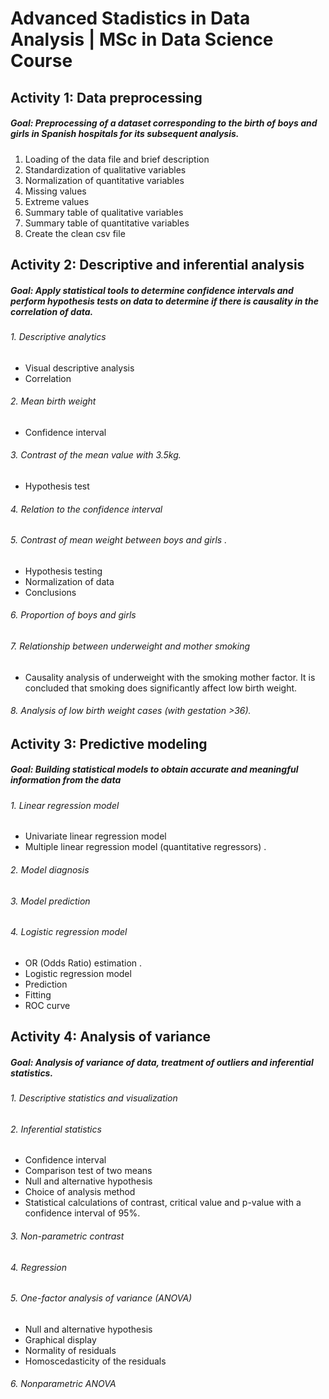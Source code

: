 # Advanced Stadistics in Data Analysis | MSc in Data Science Course

## Activity 1: Data preprocessing

##### Goal: Preprocessing of a dataset corresponding to the birth of boys and girls in Spanish hospitals for its subsequent analysis. 

1. Loading of the data file and brief description 
2. Standardization of qualitative variables 
3. Normalization of quantitative variables 
4. Missing values 
5. Extreme values 
6. Summary table of qualitative variables 
7. Summary table of quantitative variables 
8. Create the clean csv file


## Activity 2: Descriptive and inferential analysis

##### Goal: Apply statistical tools to determine confidence intervals and perform hypothesis tests on data to determine if there is causality in the correlation of data. 

###### 1. Descriptive analytics

- Visual descriptive analysis 
- Correlation 

###### 2. Mean birth weight

- Confidence interval

###### 3. Contrast of the mean value with 3.5kg. 
- Hypothesis test

###### 4. Relation to the confidence interval

###### 5. Contrast of mean weight between boys and girls .

- Hypothesis testing
- Normalization of data
- Conclusions

###### 6. Proportion of boys and girls

###### 7. Relationship between underweight and mother smoking

- Causality analysis of underweight with the smoking mother factor. It is concluded that smoking does significantly affect low birth weight. 

###### 8. Analysis of low birth weight cases (with gestation >36). 

## Activity 3: Predictive modeling

##### Goal: Building statistical models to obtain accurate and meaningful information from the data

###### 1. Linear regression model 

- Univariate linear regression model 
- Multiple linear regression model (quantitative regressors) . 

###### 2. Model diagnosis 

###### 3. Model prediction

###### 4. Logistic regression model 

- OR (Odds Ratio) estimation .
- Logistic regression model 
- Prediction 
- Fitting
- ROC curve 

## Activity 4: Analysis of variance

##### Goal: Analysis of variance of data, treatment of outliers and inferential statistics.

###### 1. Descriptive statistics and visualization

###### 2. Inferential statistics

- Confidence interval
- Comparison test of two means
- Null and alternative hypothesis
- Choice of analysis method
- Statistical calculations of contrast, critical value and p-value with a confidence interval of 95%.

###### 3. Non-parametric contrast

###### 4. Regression 

###### 5. One-factor analysis of variance (ANOVA) 

- Null and alternative hypothesis
- Graphical display 
- Normality of residuals 
- Homoscedasticity of the residuals 

###### 6. Nonparametric ANOVA 



